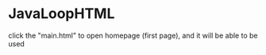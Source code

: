 # JavaLoopHTML

click the "main.html" to open homepage (first page), and it will be able to be used
